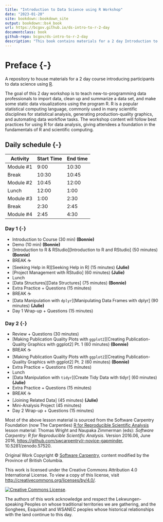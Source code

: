```yaml
---
title: "Introduction to Data Science using R Workshop"
date: "2023-01-20"
site: bookdown::bookdown_site
output: bookdown::bs4_book
url: https://bcgov.github.io/ds-intro-to-r-2-day
documentclass: book
github-repo: bcgov/ds-intro-to-r-2-day
description: "This book contains materials for a 2 day Introduction to R workshop"
---
```


# Preface {-}

A repository to house materials for a 2 day course introducing participants to data science using [R](https://www.r-project.org/).

The goal of this 2 day workshop is to teach new-to-programming data professionals to import data, clean up and summarize a data set, and make some static data visualizations using the program R. R is a popular statistical computing language, commonly used in many scientific disciplines for statistical analysis, generating production-quality graphics, and automating data workflow tasks. The workshop content will follow best practices for using R for data analysis, giving attendees a foundation in the fundamentals of R and scientific computing.

## Daily schedule {-}

| Activity   | Start Time | End time |
|------------|------------|----------|
| Module #1  | 9:00       | 10:30    |
| Break      | 10:30      | 10:45    |
| Module #2  | 10:45      | 12:00    |
| Lunch      | 12:00      |  1:00    |
| Module #3  |  1:00      |  2:30    |
| Break      |  2:30      |  2:45    |
| Module #4  |  2:45      |  4:30    |


### Day 1 {-}

- Introduction to Course (30 min) **(Bonnie)** <!-- CoC, breakout rooms w/ ice breaker, how to ask questions, etc. -->
- Demo (10 min) **(Bonnie)**
- [Introduction to R & RStudio][Introduction to R and RStudio] (50 minutes) **(Bonnie)**
- BREAK ☕
- [Seeking Help in R][Seeking Help in R] (15 minutes) **(Julie)**
- [Project Management with RStudio] (60 minutes) **(Julie)**
- Lunch
- [Data Structures][Data Structures] (75 minutes) **(Bonnie)**
- Extra Practice + Questions (15 minutes)
- BREAK ☕
- [Data Manipulation with `dplyr`][Manipulating Data Frames with dplyr] (90 minutes) **(Julie)**
- Day 1 Wrap-up + Questions (15 minutes)


### Day 2 {-}

- Review + Questions (30 minutes)
- [Making Publication Quality Plots with `ggplot2`][Creating Publication-Quality Graphics with ggplot2] Pt. 1 (60 minutes) **(Bonnie)**
- BREAK ☕
- [Making Publication Quality Plots with `ggplot2`][Creating Publication-Quality Graphics with ggplot2] Pt. 2 (60 minutes) **(Bonnie)**
- Extra Practice + Questions (15 minutes)
- Lunch
- [Data Manipulation with `tidyr`][Create Tidy Data with tidyr] (60 minutes) **(Julie)**
- Extra Practice + Questions (15 minutes)
- BREAK ☕
- [Joining Related Data] (45 minutes) **(Julie)**
- Mini-Analysis Project (45 minutes)
- Day 2 Wrap-up + Questions (15 minutes)


Most of the above lesson material is sourced from the Software Carpentry Foundation (now The Carpenties) [R for Reproducible Scientific Analysis](http://swcarpentry.github.io/r-novice-gapminder/) lesson material: Thomas Wright and Naupaka Zimmerman (eds): _Software Carpentry: R for
Reproducible Scientific Analysis_.  Version 2016.06, June 2016,
https://github.com/swcarpentry/r-novice-gapminder,
10.5281/zenodo.57520.

Original Work Copyright © [Software Carpentry](http://software-carpentry.org/), content modified by the Province of British Columbia.

This work is licensed under the Creative Commons Attribution 4.0 International License.
To view a copy of this license, visit http://creativecommons.org/licenses/by/4.0/.

[![Creative Commons License](https://i.creativecommons.org/l/by/4.0/88x31.png)](http://creativecommons.org/licenses/by/4.0/). 

The authors of this work acknowledge and respect the Lekwungen-speaking Peoples on whose traditional territories we are gathering, and the Songhees, Esquimalt and WSANEC peoples whose historical relationships with the land continue to this day.

